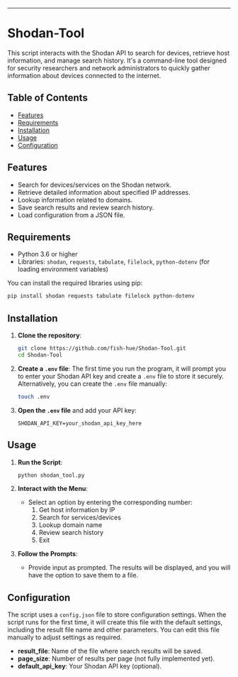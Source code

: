 ---

# Shodan-Tool

This script interacts with the Shodan API to search for devices, retrieve host information, and manage search history. It's a command-line tool designed for security researchers and network administrators to quickly gather information about devices connected to the internet.

## Table of Contents

- [Features](#features)
- [Requirements](#requirements)
- [Installation](#installation)
- [Usage](#usage)
- [Configuration](#configuration)

## Features

- Search for devices/services on the Shodan network.
- Retrieve detailed information about specified IP addresses.
- Lookup information related to domains.
- Save search results and review search history.
- Load configuration from a JSON file.

## Requirements

- Python 3.6 or higher
- Libraries: `shodan`, `requests`, `tabulate`, `filelock`, `python-dotenv` (for loading environment variables)
  
You can install the required libraries using pip:
```bash
pip install shodan requests tabulate filelock python-dotenv
```

## Installation

1. **Clone the repository**:
    ```bash
    git clone https://github.com/fish-hue/Shodan-Tool.git
    cd Shodan-Tool
    ```

2. **Create a `.env` file**:
    The first time you run the program, it will prompt you to enter your Shodan API key and create a `.env` file to store it securely. Alternatively, you can create the `.env` file manually:
    ```bash
    touch .env
    ```

3. **Open the `.env` file** and add your API key:
    ```plaintext
    SHODAN_API_KEY=your_shodan_api_key_here
    ```

## Usage

1. **Run the Script**:
    ```bash
    python shodan_tool.py
    ```

2. **Interact with the Menu**:
   - Select an option by entering the corresponding number:
     1. Get host information by IP
     2. Search for services/devices
     3. Lookup domain name
     4. Review search history
     5. Exit

3. **Follow the Prompts**:
   - Provide input as prompted. The results will be displayed, and you will have the option to save them to a file.

## Configuration

The script uses a `config.json` file to store configuration settings. When the script runs for the first time, it will create this file with the default settings, including the result file name and other parameters. You can edit this file manually to adjust settings as required.

- **result_file**: Name of the file where search results will be saved.
- **page_size**: Number of results per page (not fully implemented yet).
- **default_api_key**: Your Shodan API key (optional).
